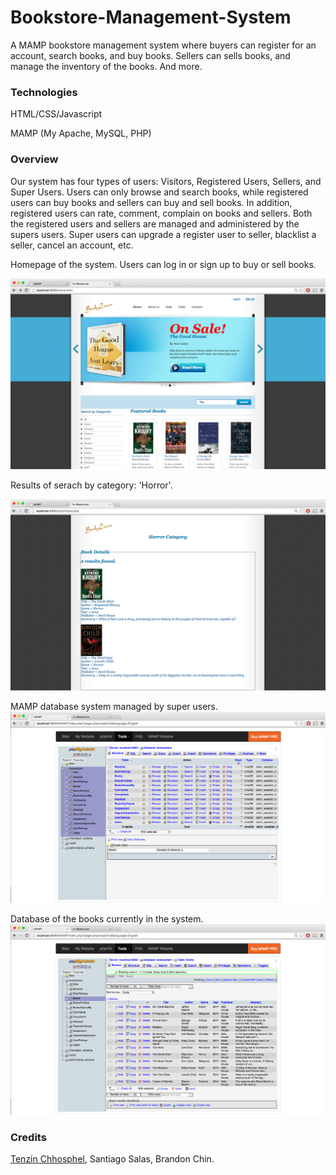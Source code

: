 # Bookstore-Management-System
A MAMP bookstore management system where buyers can register for an account, search books, and buy books. Sellers can sells books, and manage the inventory of the books. And more.

### Technologies
  HTML/CSS/Javascript
  
  MAMP (My Apache, MySQL, PHP)

### Overview
Our system has four types of users: Visitors, Registered Users, Sellers, and Super Users. Users can only browse and search books, while registered users can buy books and sellers can buy and sell books. In addition, registered users can rate, comment, complain on books and sellers. Both the registered users and sellers are managed and administered by the supers users. Super users can upgrade a register user to seller, blacklist a seller, cancel an account, etc.

Homepage of the system. Users can log in or sign up to buy or sell books. 

![Homepage](images/home.png)


Results of serach by category: 'Horror'.

![Search Results](images/search.png)


MAMP database system managed by super users. 
![Superuser DB](images/db.png)


Database of the books currently in the system.
![Book DB](images/book_db.png)

### Credits
[Tenzin Chhosphel](https://www.linkedin.com/in/tenzin15), Santiago Salas, Brandon Chin.

